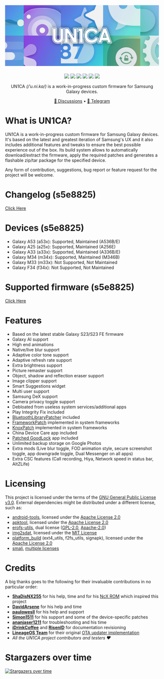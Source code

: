 <h1 align="center">
  <img loading="lazy" src="readme-res/banner.png"/>
</h1>
<p align="center">
  <a href="https://github.com/salvogiangri/UN1CA/blob/fourteen/LICENSE"><img loading="lazy" src="https://img.shields.io/github/license/salvogiangri/UN1CA?style=for-the-badge&logo=github"/></a>
  <a href="https://github.com/salvogiangri/UN1CA/commits/fourteen"><img loading="lazy" src="https://img.shields.io/github/last-commit/salvogiangri/UN1CA/fourteen?style=for-the-badge"/></a>
  <a href="https://github.com/salvogiangri/UN1CA/stargazers"><img loading="lazy" src="https://img.shields.io/github/stars/salvogiangri/UN1CA?style=for-the-badge"/></a>
  <a href="https://github.com/salvogiangri/UN1CA/graphs/contributors"><img loading="lazy" src="https://img.shields.io/github/contributors/salvogiangri/UN1CA?style=for-the-badge"/></a>
  <a href="https://github.com/salvogiangri/UN1CA/actions/workflows/build.yml"><img loading="lazy" src="https://img.shields.io/github/actions/workflow/status/salvogiangri/UN1CA/build.yml?style=for-the-badge"/></a>
  <a href="https://crowdin.com/project/UN1CA"><img loading="lazy" src="https://img.shields.io/badge/Crowdin-263238?style=for-the-badge&logo=crowdin"/></a>
</p>
<p align="center">UN1CA <i>(/ˈu.ni.ka/)</i> is a work-in-progress custom firmware for Samsung Galaxy devices.</p>

<p align="center">
  <a href="https://github.com/salvogiangri/UN1CA/discussions">🚀 Discussions</a>
  •
  <a href="https://t.me/unicarom">💬 Telegram</a>
</p>

# What is UN1CA?
UN1CA is a work-in-progress custom firmware for Samsung Galaxy devices. It's based on the latest and greatest iteration of Samsung's UX and it also includes additional features and tweaks to ensure the best possible experience out of the box.
Its build system allows to automatically download/extract the firmware, apply the required patches and generates a flashable zip/tar package for the specified device.

Any form of contribution, suggestions, bug report or feature request for the project will be welcome.

# Changelog (s5e8825)
[Click Here](https://github.com/Ksawlii-Android-Repos/UN1CA-s5e8825/blob/fourteen-essi/changelog.md)

# Devices (s5e8825)
- Galaxy A53 (a53x): Supported, Maintained (A536B/E)
- Galaxy A25 (a25x): Supported, Maintained (A256E)
- Galaxy A33 (a33x): Supported, Maintained (A336B/E)
- Galaxy M34 (m34x): Supported, Maintained (M346B)
- Galaxy M33 (m33x): Not Supported, Not Maintained
- Galaxy F34 (f34x): Not Supported, Not Maintained

# Supported firmware (s5e8825)
[Click Here](https://github.com/Ksawlii-Android-Repos/UN1CA-s5e8825/blob/fourteen-essi/firmwares.md)

# Features
- Based on the latest stable Galaxy S23/S23 FE firmware
- Galaxy AI support
- High end animations
- Native/live blur support
- Adaptive color tone support
- Adaptive refresh rate support
- Extra brightness support
- Picture remaster support
- Object, shadow and reflection eraser support
- Image clipper support
- Smart Suggestions widget
- Multi user support
- Samsung DeX support
- Camera privacy toggle support
- Debloated from useless system services/additional apps
- Play Integrity Fix included
- [BluetoothLibraryPatcher](https://github.com/3arthur6/BluetoothLibraryPatcher) included
- [FrameworkPatch](https://github.com/chiteroman/FrameworkPatch) implemented in system frameworks
- [KnoxPatch](https://github.com/salvogiangri/KnoxPatch) implemented in system frameworks
- China Device Care app included
- [Patched GoodLock](https://github.com/corsicanu/goodlock_dump) app included
- Unlimited backup storage on Google Photos
- Extra mods (Live blur toggle, FOD animation style, secure screenshot toggle, app downgrade toggle, Dual Messenger on all apps)
- Extra CSC features (Call recording, Hiya, Network speed in status bar, AltZLife)

# Licensing
This project is licensed under the terms of the [GNU General Public License v3.0](LICENSE). External dependencies might be distributed under a different license, such as:
- [android-tools](https://github.com/nmeum/android-tools), licensed under the [Apache License 2.0](https://github.com/nmeum/android-tools/blob/master/LICENSE)
- [apktool](https://github.com/iBotPeaches/Apktool), licensed under the [Apache License 2.0](https://github.com/iBotPeaches/Apktool/blob/master/LICENSE.md)
- [erofs-utils](https://github.com/sekaiacg/erofs-utils/), dual license ([GPL-2.0](https://github.com/sekaiacg/erofs-utils/blob/dev/LICENSES/GPL-2.0), [Apache-2.0](https://github.com/sekaiacg/erofs-utils/blob/dev/LICENSES/Apache-2.0))
- [img2sdat](https://github.com/xpirt/img2sdat), licensed under the [MIT License](https://github.com/xpirt/img2sdat/blob/master/LICENSE)
- [platform_build](https://android.googlesource.com/platform/build/) (ext4_utils, f2fs_utils, signapk), licensed under the [Apache License 2.0](https://source.android.com/docs/setup/about/licenses)
- [smali](https://github.com/google/smali), [multiple licenses](https://github.com/google/smali/blob/main/third_party/NOTICE)

# Credits
A big thanks goes to the following for their invaluable contributions in no particular order:
- **[ShaDisNX255](https://github.com/ShaDisNX255)** for his help, time and for his [NcX ROM](https://github.com/ShaDisNX255/NcX_Stock) which inspired this project
- **[DavidArsene](https://github.com/DavidArsene)** for his help and time
- **[paulowesll](https://github.com/paulowesll)** for his help and support
- **[Simon1511](https://github.com/Simon1511)** for his support and some of the device-specific patches
- **[ananjaser1211](https://github.com/ananjaser1211)** for troubleshooting and his time
- **[iDrinkCoffee](https://github.com/iDrinkCoffee-TG)** and **[RisenID](https://github.com/RisenID)** for documentation revisioning
- **[LineageOS Team](https://www.lineageos.org/)** for their original [OTA updater implementation](https://github.com/LineageOS/android_packages_apps_Updater)
- *All the UN1CA project contributors and testers ❤️*

# Stargazers over time
[![Stargazers over time](https://starchart.cc/salvogiangri/UN1CA.svg)](https://starchart.cc/salvogiangri/UN1CA)
